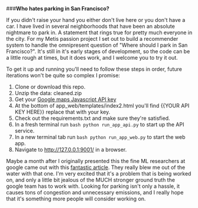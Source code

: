 ###**Who hates parking in San Francisco?**  

If you didn't raise your hand you either don't live here or you don't have a car.  I have lived in several neighborhoods that have been an absolute nightmare to park in.  A statement that rings true for pretty much everyone in the city.  For my Metis passion project I set out to build a recommender system to handle the omnipresent question of "Where should I park in San Francisco?".  It's still in it's early stages of development, so the code can be a little rough at times, but it does work, and I welcome you to try it out.  

To get it up and running you'll need to follow these steps in order, future iterations won't be quite so complex I promise:  

1. Clone or download this repo.
2. Unzip the data: cleaned.zip
3. Get your [Google maps Javascript API key](https://developers.google.com/maps/documentation/javascript/)
4. At the bottom of app_web/templates/index2.html you'll find {{YOUR API KEY HERE}} replace that with your key.
5. Check out the requirements.txt and make sure they're satisfied.
6. In a fresh terminal run  ```bash python run_app_api.py``` to start up the API service.
7. In a new terminal tab run ```bash python run_app_web.py``` to start the web app.
8. Navigate to http://127.0.0.1:9001/ in a browser.

Maybe a month after I originally presented this the fine ML researchers at google came out with this [fantastic article](https://research.googleblog.com/2017/02/using-machine-learning-to-predict.html).  They really blew me out of the water with that one.  I'm very excited that it's a problem that is being worked on, and only a little bit jealous of the MUCH stronger ground truth the google team has to work with.  Looking for parking isn't only a hassle, it causes tons of congestion and unnecessary emissions,  and I really hope that it's something more people will consider working on.  


